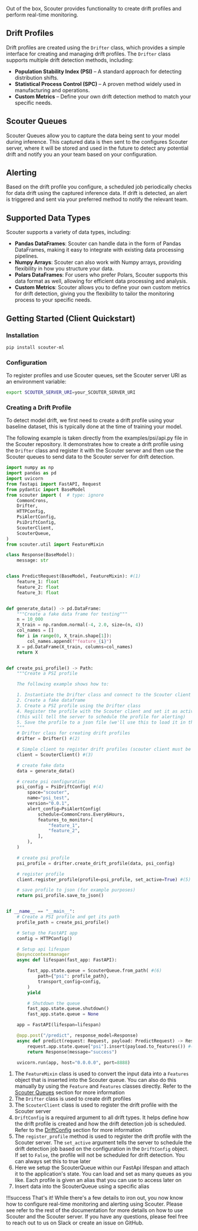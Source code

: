 Out of the box, Scouter provides functionality to create drift profiles and perform real-time monitoring. 

## Drift Profiles

Drift profiles are created using the `Drifter` class, which provides a simple interface for creating and managing drift profiles. The `Drifter` class supports multiple drift detection methods, including:
- **Population Stability Index (PSI)** – A standard approach for detecting distribution shifts.
- **Statistical Process Control (SPC)** – A proven method widely used in manufacturing and operations.
- **Custom Metrics** – Define your own drift detection method to match your specific needs.

## Scouter Queues
Scouter Queues allow you to capture the data being sent to your model during inference. This captured data is then sent to the configures Scouter server, where it will be stored and used in the future to detect any potential drift and notify you an your team based on your configuration.

## Alerting
Based on the drift profile you configure, a scheduled job periodically checks for data drift using the captured inference data. If drift is detected, an alert is triggered and sent via your preferred method to notify the relevant team.

## Supported Data Types
Scouter supports a variety of data types, including:
- **Pandas DataFrames**: Scouter can handle data in the form of Pandas DataFrames, making it easy to integrate with existing data processing pipelines.
- **Numpy Arrays**: Scouter can also work with Numpy arrays, providing flexibility in how you structure your data.
- **Polars DataFrames**: For users who prefer Polars, Scouter supports this data format as well, allowing for efficient data processing and analysis.
- **Custom Metrics**: Scouter allows you to define your own custom metrics for drift detection, giving you the flexibility to tailor the monitoring process to your specific needs.

## Getting Started (Client Quickstart)

### **Installation**

```bash
pip install scouter-ml
```

### **Configuration**
To register profiles and use Scouter queues, set the Scouter server URI as an environment variable:

```bash
export SCOUTER_SERVER_URI=your_SCOUTER_SERVER_URI
```

### Creating a Drift Profile

To detect model drift, we first need to create a drift profile using your baseline dataset, this is typically done at the time of training your model.

The following example is taken directly from the examples/psi/api.py file in the Scouter repository. It demonstrates how to create a drift profile using the `Drifter` class and register it with the Scouter server and then use the Scouter queues to send data to the Scouter server for drift detection.

```python
import numpy as np
import pandas as pd
import uvicorn
from fastapi import FastAPI, Request
from pydantic import BaseModel
from scouter import (  # type: ignore
    CommonCrons,
    Drifter,
    HTTPConfig,
    PsiAlertConfig,
    PsiDriftConfig,
    ScouterClient,
    ScouterQueue,
)
from scouter.util import FeatureMixin

class Response(BaseModel):
    message: str


class PredictRequest(BaseModel, FeatureMixin): #(1)
    feature_1: float
    feature_2: float
    feature_3: float


def generate_data() -> pd.DataFrame:
    """Create a fake data frame for testing"""
    n = 10_000
    X_train = np.random.normal(-4, 2.0, size=(n, 4))
    col_names = []
    for i in range(0, X_train.shape[1]):
        col_names.append(f"feature_{i}")
    X = pd.DataFrame(X_train, columns=col_names)
    return X


def create_psi_profile() -> Path:
    """Create a PSI profile

    The following example shows how to:

    1. Instantiate the Drifter class and connect to the Scouter client
    2. Create a fake dataframe
    3. Create a PSI profile using the Drifter class
    4. Register the profile with the Scouter client and set it as active
    (this will tell the server to schedule the profile for alerting)
    5. Save the profile to a json file (we'll use this to load it in the api for demo purposes)
    """
    # Drifter class for creating drift profiles
    drifter = Drifter() #(2)

    # Simple client to register drift profiles (scouter client must be running)
    client = ScouterClient() #(3)

    # create fake data
    data = generate_data()

    # create psi configuration
    psi_config = PsiDriftConfig( #(4)
        space="scouter",
        name="psi_test",
        version="0.0.1",
        alert_config=PsiAlertConfig(
            schedule=CommonCrons.Every6Hours,
            features_to_monitor=[
                "feature_1",
                "feature_2",
            ],
        ),
    )

    # create psi profile
    psi_profile = drifter.create_drift_profile(data, psi_config)

    # register profile
    client.register_profile(profile=psi_profile, set_active=True) #(5)

    # save profile to json (for example purposes)
    return psi_profile.save_to_json()


if __name__ == "__main__":
    # Create a PSI profile and get its path
    profile_path = create_psi_profile()

    # Setup the FastAPI app
    config = HTTPConfig()

    # Setup api lifespan
    @asynccontextmanager
    async def lifespan(fast_app: FastAPI):

        fast_app.state.queue = ScouterQueue.from_path( #(6)
            path={"psi": profile_path},
            transport_config=config,
        )
        yield

        # Shutdown the queue
        fast_app.state.queue.shutdown()
        fast_app.state.queue = None

    app = FastAPI(lifespan=lifespan)

    @app.post("/predict", response_model=Response)
    async def predict(request: Request, payload: PredictRequest) -> Response:
        request.app.state.queue["psi"].insert(payload.to_features()) #(7)
        return Response(message="success")

    uvicorn.run(app, host="0.0.0.0", port=8888)
```

1. The `FeatureMixin` class is used to convert the input data into a `Features` object that is inserted into the Scouter queue. You can also do this manually by using the `Feature` and `Features` classes directly. Refer to the [Scouter Queues](#) section for more information
2. The `Drifter` class is used to create drift profiles
3. The `ScouterClient` class is used to register the drift profile with the Scouter server
4. `DriftConfig` is a required argument to all drift types. It helps define how the drift profile is created and how the drift detection job is scheduled. Refer to the [DriftConfig](#) section for more information
5. The `register_profile` method is used to register the drift profile with the Scouter server. The `set_active` argument tells the server to schedule the drift detection job based on the configuration in the `DriftConfig` object. If set to `False`, the profile will not be scheduled for drift detection. You can always set this to true later
6. Here we setup the ScouterQueue within our FastApi lifespan and attach it to the application's state. You can load and set as many queues as you like. Each profile is given an alias that you can use to access later on
7. Insert data into the ScouterQueue using a specific alias

!!!success
    That's it! While there's a few details to iron out, you now know how to configure real-time monitoring and alerting using Scouter. Please see refer to the rest of the documentation for more details on how to use Scouter and the Scouter server. If you have any questions, please feel free to reach out to us on Slack or create an issue on GitHub.